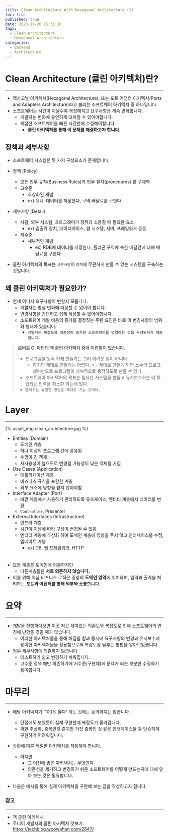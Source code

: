 ```yaml
---
title: Clean Architecture With Hexagonal Architecture (1)
toc: true
published: true
date: 2023-11-28 15:31:16
tags:
  - Clean Architecture
  - Hexagonal Architecture
categories:
  - Backend 
  - Architecture
---
```


# Clean Architecture (클린 아키텍처)란?
***
* 헥사고날 아키텍처(Hexagonal Architecture), 또는 포트 어댑터 아키텍처(Ports and Adapters Architecture)라고 불리는 소프트웨어 아키텍처 중 하나입니다.
* 소프트웨어는 시간이 지날수록 복잡해지고 요구사항은 계속 변화합니다.
  * 개발자는 변화에 유연하게 대처할 수 있어야합니다.
  * 복잡한 소프트웨어를 빠른 시간안에 수정해야합니다.
    * **클린 아키텍처를 통해 이 문제를 해결하고자 합니다.**


## 정책과 세부사항
* 소프트웨어 시스템은 두 가지 구성요소가 존재합니다.
* 정책 (Policy)
    * 모든 업무 규칙(Business Rules)과 업무 절차(procedures) 를 구체화
    * 고수준
      * 추상화된 개념
      * ex) 예시: 데이터를 저장한다, 구역 배달료를 구한다
* 세부사항 (Detail)
  * 사람, 외부 시스템, 프로그래머가 정책과 소통할 때 필요한 요소
    * ex) 입출력 장치, 데이터베이스, 웹 시스템, 서버, 프레임워크 등등
  * 저수준
    * 세부적인 개념
      * ex) RDB에 데이터를 저장한다, 폴리곤 구역에 속한 배달건에 대해 배달료를 구한다

* 클린 아키텍처의 목표는 ```세부사항```이 ```정책```에 무관하게 만들 수 있는 시스템을 구축하는 것입니다.


## 왜 클린 아키텍처가 필요한가?
* 언제 어디서 요구사항이 변할지 모릅니다.
  * 개발자는 항상 변화에 대응할 수 있어야 합니다.
  * 변경사항을 간단하고 쉽게 적용할 수 있어야합니다.
  * 소프트웨어 개발 비용의 증가를 결정짓는 주된 요인은 바로 이 변경사항의 범위와 형태에 있습니다.
    * ```개발자는 복잡도와 의존성이 증가한 소프트웨어를 변경하는 것을 두려워하기 때문입니다.```

> **로버트 C. 마틴의 책 클린 아키텍처 중에 이런말이 있습니다.**
> - 프로그램을 동작 하게 만들기는 그리 어려운 일이 아니다.
  >   - 하지만 제대로 만들기는 어렵다.
    >     - 제대로 만들게 되면 소수의 프로그래머만으로 프로그램이 지속적으로 동작하도록 만들 수 있다.
> - 소프트웨어 아키텍처의 목표는 필요한 시스템을 만들고 유지보수하는 데 투입되는 인력을 최소화 하는데 있다.
> - `빨리가는 유일한 방법은 제대로 가는 것이다.`


# Layer
***
{% asset_img clean_architecture.jpg %}
* Entities (Domain)
  * 도메인 계층
  * 하나 이상의 프로그램 간에 공유됨
  * 수명이 긴 객체
  * 재사용성이 높으므로 변경될 가능성이 낮은 객체를 가짐
* Use Cases (Application)
  * 애플리케이션 계층
  * 비즈니스 규칙을 포함한 계층
  * 외부 요소에 영향을 받지 않아야함
* Interface Adapter (Port)
  * 바깥 계층에서 사용하기 편리하도록 유즈케이스, 엔티티 계층에서 데이터를 변환
  * ```Controller```, Presenter
* External Interfaces (Infrastructure)
  * 인프라 계층
  * 시간이 지남에 따라 구성이 변경될 수 있음
  * 엔티티 계층에 추상화 하여 도메인 계층에 영향을 주지 않고 인터페이스를 수정, 업데이트 가능
    * ex) DB, 웹 프레임워크, HTTP   
<br/><br/>
* 모든 계층은 도메인에 의존하지만
  * 다른계층들은 **서로 의존하지 않습니다.**
* 이를 위해 핵심 비즈니스 로직은 중앙의 **도메인 영역**에 위치하며, 입력과 출력을 처리하는 **포트와 어댑터를 통해 외부와 소통**합니다.


# 요약
*** 
* 개발을 진행하다보면 이곳 저곳 섞여있는 의존도와 복잡도로 인해 소프트웨어의 변경에 난항을 겪을 때가 많습니다.
  * 이러한 아키텍처들을 통해 해결을 함과 동시에 요구사항의 변경과 유지보수에 용이한 아키텍처들을 활용함으로써 복잡도를 낮추는 방법을 알아보았습니다.
* 외부 세부사항에 의존하지 않습니다.
  * 테스트하기 쉽고 변경하기 쉬워집니다.
  * 고수준 정책 에만 의존하기에 저수준(구현체)에 문제가 되는 부분만 수정하기 용이합니다.
  

# 마무리
***
* 해당 아키텍처가 '100% 옳다' 라는 것에는 동의하지는 않습니다.
  * 단점에도 보았듯이 실제 구현할때 복잡도가 올라갑니다.
  * 과한 추상화, 중복인것 같지만 거짓 중복인 것 같은 인터페이스들 등 단순하게 구현하기 어려워집니다.
* 상황에 따른 적절한 아키텍처를 적용해야 합니다.
  * 하지만 
    * 그 이전에 좋은 아키텍처는 무엇인지
    * 의존성을 제거하고 변경하기 쉬운 소프트웨어를 어떻게 만드는지에 대해 알아 보는 것은 필요합니다. 
  
* 다음은 예시를 통해 실제 아키텍처를 구현해 보는 글을 작성하고자 합니다.


### 참고
***
* 책 클린 아키텍처
* 주니어 개발자의 클린 아키텍처 맛보기: https://techblog.woowahan.com/2647/